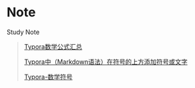 # Note

Study Note

> [Typora数学公式汇总](https://zhuanlan.zhihu.com/p/261750408)
>
> [Typora中（Markdown语法）在符号的上方添加符号或文字](https://blog.csdn.net/GGG_Yu/article/details/120863754)
>
> [Typora-数学符号](https://blog.csdn.net/wait_for_eva/article/details/84307306)

